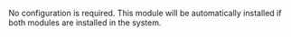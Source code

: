 No configuration is required. This module will be automatically installed if both modules are installed in the system.
